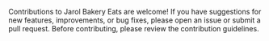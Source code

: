 Contributions to Jarol Bakery Eats are welcome! If you have suggestions for new features, improvements, or bug fixes, please open an issue or submit a pull request. Before contributing, please review the contribution guidelines.